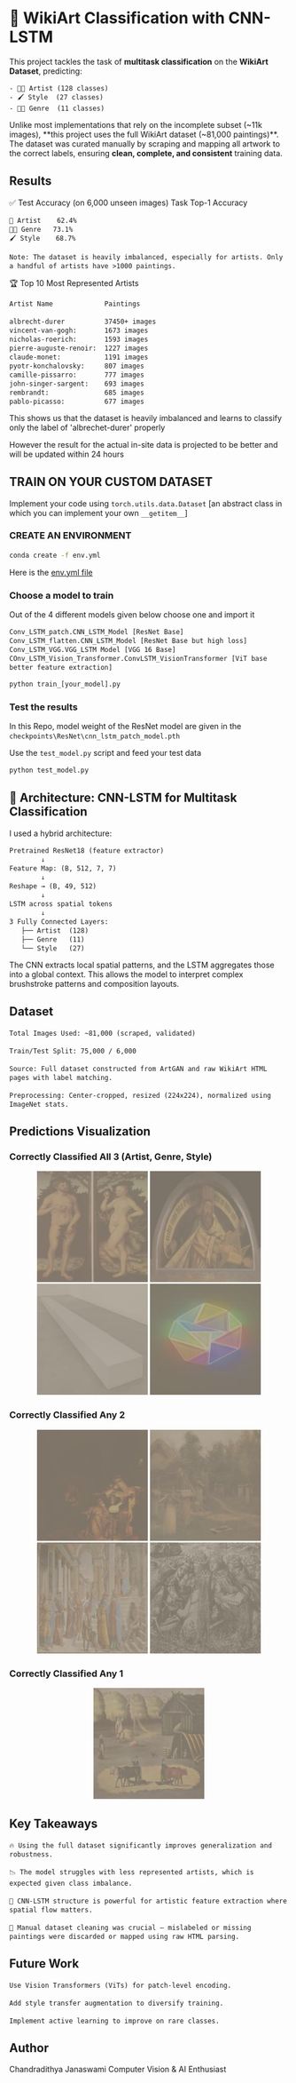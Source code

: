 # 🎨 WikiArt Classification with CNN-LSTM

This project tackles the task of **multitask classification** on the **WikiArt Dataset**, predicting:

```
- 👨‍🎨 Artist (128 classes)
- 🖌️ Style  (27 classes)
- 🧑‍🏫 Genre  (11 classes)
```

Unlike most implementations that rely on the incomplete subset (~11k images), **this project uses the full WikiArt dataset (~81,000 paintings)**. The dataset was curated manually by scraping and mapping all artwork to the correct labels, ensuring **clean, complete, and consistent** training data.



## Results
✅ Test Accuracy (on 6,000 unseen images)
Task	Top-1 Accuracy
```
🎨 Artist	62.4%
🧑‍🏫 Genre	73.1%
🖌️ Style	68.7%
```
```
Note: The dataset is heavily imbalanced, especially for artists. Only a handful of artists have >1000 paintings.
```

🏆 Top 10 Most Represented Artists

```
Artist Name	            Paintings

albrecht-durer          37450+ images
vincent-van-gogh:       1673 images
nicholas-roerich:       1593 images
pierre-auguste-renoir:  1227 images
claude-monet:           1191 images
pyotr-konchalovsky:     807 images
camille-pissarro:       777 images
john-singer-sargent:    693 images
rembrandt:              685 images
pablo-picasso:          677 images
```

This shows us that the dataset is heavily imbalanced and learns to classify only the label of 'albrechet-durer' properly

However the result for the actual in-site data is projected to be better and will be updated within 24 hours



## TRAIN ON YOUR CUSTOM DATASET

Implement your code using `torch.utils.data.Dataset` [an abstract class in which you can implement your own `__getitem__`]

### CREATE AN ENVIRONMENT
```bash
conda create -f env.yml
```
Here is the [env.yml file](env.yml)

### Choose a model to train
Out of the 4 different models given below choose one and import it
```
Conv_LSTM_patch.CNN_LSTM_Model [ResNet Base]
Conv_LSTM_flatten.CNN_LSTM_Model [ResNet Base but high loss]
Conv_LSTM_VGG.VGG_LSTM Model [VGG 16 Base]
COnv_LSTM_Vision_Transformer.ConvLSTM_VisionTransformer [ViT base better feature extraction]
```

```python
python train_[your_model].py
```
### Test the results
In this Repo, model weight of the ResNet model are given in the `checkpoints\ResNet\cnn_lstm_patch_model.pth`

Use the `test_model.py` script and feed your test data
```python
python test_model.py
```

## 🧠 Architecture: CNN-LSTM for Multitask Classification

I used a hybrid architecture:

```text
Pretrained ResNet18 (feature extractor)
        ↓
Feature Map: (B, 512, 7, 7)
        ↓
Reshape → (B, 49, 512)
        ↓
LSTM across spatial tokens
        ↓
3 Fully Connected Layers:
   ├── Artist  (128)
   ├── Genre   (11)
   └── Style   (27)
```

The CNN extracts local spatial patterns, and the LSTM aggregates those into a global context. This allows the model to interpret complex brushstroke patterns and composition layouts.

## Dataset

    Total Images Used: ~81,000 (scraped, validated)

    Train/Test Split: 75,000 / 6,000

    Source: Full dataset constructed from ArtGAN and raw WikiArt HTML pages with label matching.

    Preprocessing: Center-cropped, resized (224x224), normalized using ImageNet stats.


## Predictions Visualization

### Correctly Classified All 3 (Artist, Genre, Style)
<div align="center"> <img src="classification_samples/correct_all/img_0_1.jpg" width="200"/> <img src="classification_samples/correct_all/img_0_2.jpg" width="200"/> <img src="classification_samples/correct_all/img_0_3.jpg" width="200"/> <img src="classification_samples/correct_all/img_0_5.jpg" width="200"/> </div>

### Correctly Classified Any 2
<div align="center"> <img src="classification_samples/correct_two/img_0_4.jpg" width="200"/> <img src="classification_samples/correct_two/img_0_12.jpg" width="200"/> <img src="classification_samples/correct_two/img_1_3.jpg" width="200"/> <img src="classification_samples/correct_two/img_1_5.jpg" width="200"/> </div>

### Correctly Classified Any 1
<div align="center"> <img src="classification_samples/correct_one/img_0_11.jpg" width="200"/>  </div>


## Key Takeaways

    🔥 Using the full dataset significantly improves generalization and robustness.

    📉 The model struggles with less represented artists, which is expected given class imbalance.

    🧠 CNN-LSTM structure is powerful for artistic feature extraction where spatial flow matters.

    🧼 Manual dataset cleaning was crucial — mislabeled or missing paintings were discarded or mapped using raw HTML parsing.

## Future Work

    Use Vision Transformers (ViTs) for patch-level encoding.

    Add style transfer augmentation to diversify training.

    Implement active learning to improve on rare classes.

## Author

Chandradithya Janaswami
Computer Vision & AI Enthusiast